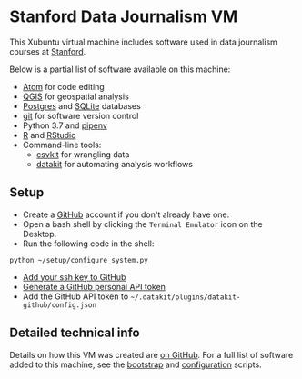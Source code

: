 # Stanford Data Journalism VM

This Xubuntu virtual machine includes software used in data journalism courses at [Stanford](https://journalism.stanford.edu/).

Below is a partial list of software available on this machine:

* [Atom](https://atom.io/) for code editing
* [QGIS](https://www.qgis.org/en/site/) for geospatial analysis
* [Postgres](https://www.postgresql.org/) and [SQLite](https://sqlite.org/index.html) databases
* [git](https://git-scm.com/book/en/v2) for software version control
* Python 3.7 and [pipenv](https://pipenv.readthedocs.io/en/latest/)
* [R](https://www.r-project.org/) and [RStudio](https://rstudio.com/)
* Command-line tools:
  * [csvkit](https://csvkit.readthedocs.io/en/latest/) for wrangling data
  * [datakit](https://datakit.ap.org/) for automating analysis workflows


## Setup 

* Create a [GitHub](https://github.com/) account if you don't already have one.
* Open a bash shell by clicking the `Terminal Emulator` icon on the Desktop.
* Run the following code in the shell:

```
python ~/setup/configure_system.py
```

* [Add your ssh key to GitHub][]
* [Generate a GitHub personal API token][]
* Add the GitHub API token to `~/.datakit/plugins/datakit-github/config.json`

[Add your ssh key to GitHub]: https://help.github.com/en/github/authenticating-to-github/adding-a-new-ssh-key-to-your-github-account

[Generate a GitHub personal API token]: https://help.github.com/en/github/authenticating-to-github/creating-a-personal-access-token-for-the-command-line

## Detailed technical info

Details on how this VM was created are [on GitHub](https://github.com/stanfordjournalism/stanford-dj-vm).  For a full list of software added to this machine, see the [bootstrap](https://github.com/stanfordjournalism/stanford-dj-vm/blob/master/bootstrap.sh) and [configuration](https://github.com/stanfordjournalism/stanford-dj-vm/blob/master/configure_system.py) scripts.